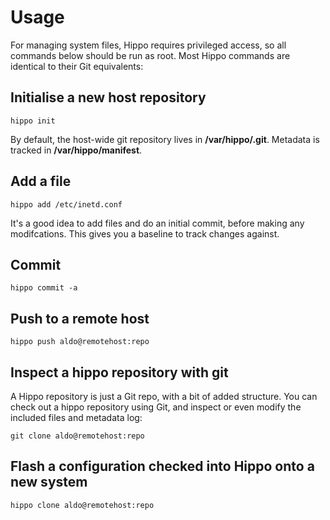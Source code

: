 Usage
=====

For managing system files, Hippo requires privileged access, so all commands 
below should be run as root. Most Hippo commands are identical to their Git
equivalents:

## Initialise a new host repository

    hippo init

By default, the host-wide git repository lives in __/var/hippo/.git__. 
Metadata is tracked in __/var/hippo/manifest__.
    
## Add a file

    hippo add /etc/inetd.conf

It's a good idea to add files and do an initial commit, before making any
modifcations. This gives you a baseline to track changes against.

## Commit

    hippo commit -a 

## Push to a remote host

    hippo push aldo@remotehost:repo

## Inspect a hippo repository with git

A Hippo repository is just a Git repo, with a bit of added structure. You can
check out a hippo repository using Git, and inspect or even modify the included
files and metadata log:

    git clone aldo@remotehost:repo

## Flash a configuration checked into Hippo onto a new system

    hippo clone aldo@remotehost:repo